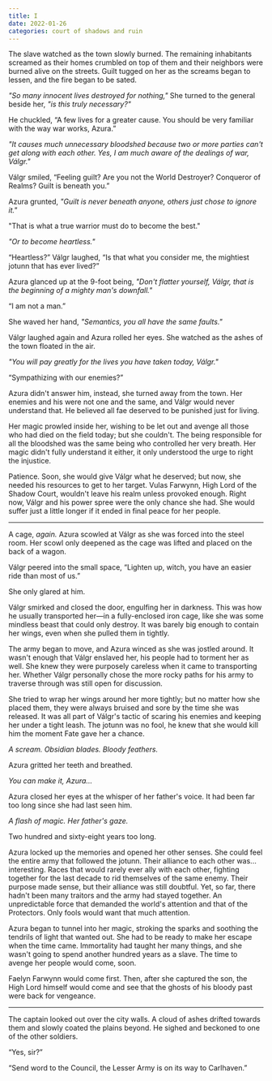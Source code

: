 ```yaml
---
title: I
date: 2022-01-26
categories: court of shadows and ruin
---
```

The slave watched as the town slowly burned. The remaining inhabitants screamed as their homes crumbled on top of them and their neighbors were burned alive on the streets. Guilt tugged on her as the screams began to lessen, and the fire began to be sated.

*"So many innocent lives destroyed for nothing,"* She turned to the general beside her, *"is this truly necessary?"*

He chuckled, “A few lives for a greater cause. You should be very familiar with the way war works, Azura.”

*"It causes much unnecessary bloodshed because two or more parties can't get along with each other. Yes, I am much aware of the dealings of war, Válgr."*

Válgr smiled, “Feeling guilt? Are you not the World Destroyer? Conqueror of Realms? Guilt is beneath you.”

Azura grunted, *"Guilt is never beneath anyone, others just chose to ignore it."*

"That is what a true warrior must do to become the best."

*"Or to become heartless."*

“Heartless?” Válgr laughed, “Is that what you consider me, the mightiest jotunn that has ever lived?”

Azura glanced up at the 9-foot being, *"Don't flatter yourself, Válgr, that is the beginning of a mighty man's downfall."*

“I am not a man.”

She waved her hand, *"Semantics, you all have the same faults."*

Válgr laughed again and Azura rolled her eyes. She watched as the ashes of the town floated in the air.

*"You will pay greatly for the lives you have taken today, Válgr."*

“Sympathizing with our enemies?”

Azura didn't answer him, instead, she turned away from the town. Her enemies and his were not one and the same, and Válgr would never understand that. He believed all fae deserved to be punished just for living.

Her magic prowled inside her, wishing to be let out and avenge all those who had died on the field today; but she couldn't. The being responsible for all the bloodshed was the same being who controlled her very breath. Her magic didn't fully understand it either, it only understood the urge to right the injustice.

Patience. Soon, she would give Válgr what he deserved; but now, she needed his resources to get to her target. Vulas Farwynn, High Lord of the Shadow Court, wouldn't leave his realm unless provoked enough. Right now, Válgr and his power spree were the only chance she had. She would suffer just a little longer if it ended in final peace for her people.

- - -

A cage, *again.* Azura scowled at Válgr as she was forced into the steel room. Her scowl only deepened as the cage was lifted and placed on the back of a wagon.

Válgr peered into the small space, “Lighten up, witch, you have an easier ride than most of us.”

She only glared at him.

Válgr smirked and closed the door, engulfing her in darkness. This was how he usually transported her—in a fully-enclosed iron cage, like she was some mindless beast that could only destroy. It was barely big enough to contain her wings, even when she pulled them in tightly.

The army began to move, and Azura winced as she was jostled around. It wasn't enough that Válgr enslaved her, his people had to torment her as well. She knew they were purposely careless when it came to transporting her. Whether Válgr personally chose the more rocky paths for his army to traverse through was still open for discussion.

She tried to wrap her wings around her more tightly; but no matter how she placed them, they were always bruised and sore by the time she was released. It was all part of Válgr's tactic of scaring his enemies and keeping her under a tight leash. The jotunn was no fool, he knew that she would kill him the moment Fate gave her a chance.

*A scream. Obsidian blades. Bloody feathers.*

Azura gritted her teeth and breathed.

*You can make it, Azura...*

Azura closed her eyes at the whisper of her father's voice. It had been far too long since she had last seen him.

*A flash of magic. Her father's gaze.*

Two hundred and sixty-eight years too long.

Azura locked up the memories and opened her other senses. She could feel the entire army that followed the jotunn. Their alliance to each other was... interesting. Races that would rarely ever ally with each other, fighting together for the last decade to rid themselves of the same enemy. Their purpose made sense, but their alliance was still doubtful. Yet, so far, there hadn't been many traitors and the army had stayed together. An unpredictable force that demanded the world's attention and that of the Protectors. Only fools would want that much attention.

Azura began to tunnel into her magic, stroking the sparks and soothing the tendrils of light that wanted out. She had to be ready to make her escape when the time came. Immortality had taught her many things, and she wasn't going to spend another hundred years as a slave. The time to avenge her people would come, soon.

Faelyn Farwynn would come first. Then, after she captured the son, the High Lord himself would come and see that the ghosts of his bloody past were back for vengeance.

- - -

The captain looked out over the city walls. A cloud of ashes drifted towards them and slowly coated the plains beyond. He sighed and beckoned to one of the other soldiers.

“Yes, sir?”

“Send word to the Council, the Lesser Army is on its way to Carlhaven.”